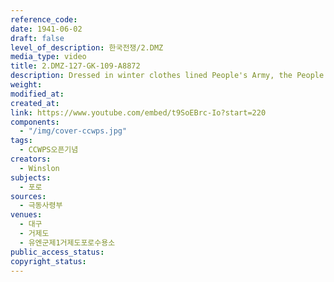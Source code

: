 ```yaml
---
reference_code: 
date: 1941-06-02
draft: false
level_of_description: 한국전쟁/2.DMZ
media_type: video
title: 2.DMZ-127-GK-109-A8872 
description: Dressed in winter clothes lined People's Army, the People's Army soldiers and prisoners of reinforcements. It was not easy for the UN forces to distinguish between them at the camp.
weight: 
modified_at: 
created_at: 
link: https://www.youtube.com/embed/t9SoEBrc-Io?start=220
components: 
  - "/img/cover-ccwps.jpg"
tags: 
  - CCWPS오픈기념
creators:
  - Winslon
subjects: 
  - 포로
sources: 
  - 극동사령부
venues: 
  - 대구
  - 거제도
  - 유엔군제1거제도포로수용소
public_access_status: 
copyright_status: 
---
```

